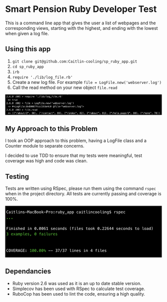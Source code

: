# Smart Pension Ruby Developer Test
This is a command line app that gives the user a list of webpages and the corresponding views, starting with the highest, and ending with the lowest when given a log file.

## Using this app
1. `git clone git@github.com:Caitlin-cooling/sp_ruby_app.git`
2. `cd sp_ruby_app`
3. `irb`
4. `require './lib/log_file.rb'`
5. Create a new log file. For example `file = LogFile.new('webserver.log')`
6. Call the read method on your new object `file.read`

![alt text](images/app.png)

## My Approach to this Problem
I took an OOP approach to this problem, having a LogFile class and a Counter module to separate concerns.

I decided to use TDD to ensure that my tests were meaningful, test coverage was high and code was clean.

## Testing
Tests are written using RSpec, please run them using the command `rspec` when in the project directory. All tests are currently passing and coverage is 100%.

![alt text](images/tests_and_coverage.png)

## Dependancies
* Ruby version 2.6 was used as it is an up to date stable version.
* Simplecov has been used with RSpec to calculate test coverage.
* RuboCop has been used to lint the code, ensuring a high quality.
